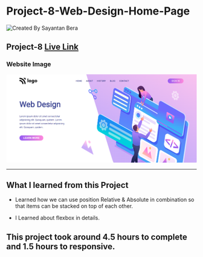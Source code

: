 # Project-8-Web-Design-Home-Page

![Created By Sayantan Bera](https://img.shields.io/badge/Created%20By-Sayantan%20Bera-blue)

## **Project-8** [Live Link](https://web-design-sayantan.netlify.app/)

### Website Image

![website img](./screeenshot/project%208.png)

---

## What I learned from this Project

- Learned how we can use position Relative & Absolute in combination so that items can be stacked on top of each other.

- I Learned about flexbox in details.

## This project took around 4.5 hours to complete and 1.5 hours to responsive.
